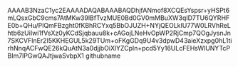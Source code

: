 AAAAB3NzaC1yc2EAAAADAQABAAABAQDhjfANmof8XCQEsYspsr+yHSPt6mLQsxGbC9cms7AtMKw39lBfTvzMUE0Bd0GV0mMBuXW3qID7TU6QYRHFE0b+QHu/PlQmFBzght0fKBhRCYxq5BbOJUZH+NYjQEOLkIU77W0LRVhReLhtb6zUiIwi1fVsXz0yKCdSjqbauu8k+cAGojLNeHvOpWP2RjCmp7QOgJysnJn7SKCVFlnEr2I5KKHEGUL5k29TUm+oFKgGDq9U4v3dpwD43aieXzxpg0hL1tirhNnqACFwQE26kQuAtN3a0djjbOiXlYZCpln+pcd5Yy16ULcFEHsWlUNYTcPBIm7lPGwQAJtjwaSvbpX1 githubname